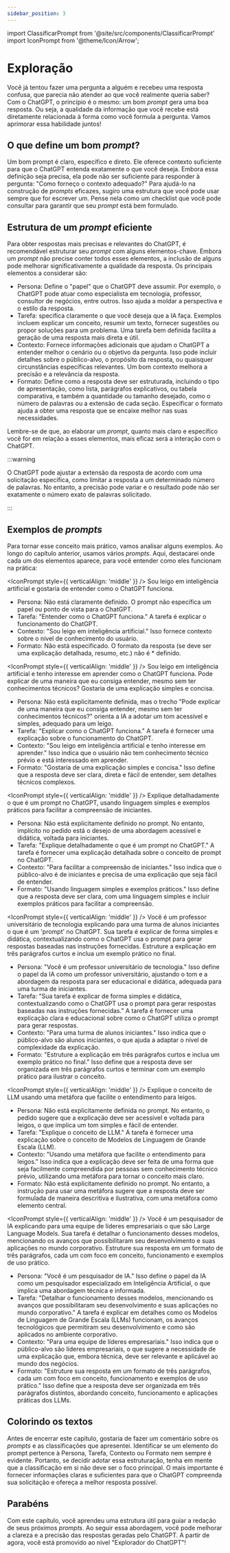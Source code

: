 ```yaml
---
sidebar_position: 3
---
```

import ClassificarPrompt from '@site/src/components/ClassificarPrompt'
import IconPrompt from '@theme/Icon/Arrow';

# Exploração
Você já tentou fazer uma pergunta a alguém e recebeu uma resposta confusa, que parecia não atender ao que você realmente queria saber? Com o ChatGPT, o princípio é o mesmo: um bom *prompt* gera uma boa resposta. Ou seja, a qualidade da informação que você recebe está diretamente relacionada à forma como você formula a pergunta. Vamos aprimorar essa habilidade juntos!

## O que define um bom *prompt*?
Um bom prompt é claro, específico e direto. Ele oferece contexto suficiente para que o ChatGPT entenda exatamente o que você deseja. Embora essa definição seja precisa, ela pode não ser suficiente para responder à pergunta: "Como forneço o contexto adequado?" Para ajudá-lo na construção de *prompts* eficazes, sugiro uma estrutura que você pode usar sempre que for escrever um. Pense nela como um checklist que você pode consultar para garantir que seu *prompt* está bem formulado.

## Estrutura de um *prompt* eficiente
Para obter respostas mais precisas e relevantes do ChatGPT, é recomendável estruturar seu *prompt* com alguns elementos-chave. Embora um *prompt* não precise conter todos esses elementos, a inclusão de alguns pode melhorar significativamente a qualidade da resposta. Os principais elementos a considerar são:
* <ClassificarPrompt tipo='persona'>Persona</ClassificarPrompt>: Define o "papel" que o ChatGPT deve assumir. Por exemplo, o ChatGPT pode atuar como especialista em tecnologia, professor, consultor de negócios, entre outros. Isso ajuda a moldar a perspectiva e o estilo da resposta.<br />
* <ClassificarPrompt tipo='tarefa'>Tarefa</ClassificarPrompt>: specifica claramente o que você deseja que a IA faça. Exemplos incluem explicar um conceito, resumir um texto, fornecer sugestões ou propor soluções para um problema. Uma tarefa bem definida facilita a geração de uma resposta mais direta e útil.<br />
* <ClassificarPrompt tipo='contexto'>Contexto</ClassificarPrompt>:  Fornece informações adicionais que ajudam o ChatGPT a entender melhor o cenário ou o objetivo da pergunta. Isso pode incluir detalhes sobre o público-alvo, o propósito da resposta, ou quaisquer circunstâncias específicas relevantes. Um bom contexto melhora a precisão e a relevância da resposta.<br />
* <ClassificarPrompt tipo='formato'>Formato</ClassificarPrompt>: Define como a resposta deve ser estruturada, incluindo o tipo de apresentação, como lista, parágrafos explicativos, ou tabela comparativa, e também a quantidade ou tamanho desejado, como o número de palavras ou a extensão de cada seção. Especificar o formato ajuda a obter uma resposta que se encaixe melhor nas suas necessidades.

Lembre-se de que, ao elaborar um *prompt*, quanto mais claro e específico você for em relação a esses elementos, mais eficaz será a interação com o ChatGPT.

:::warning

O ChatGPT pode ajustar a extensão da resposta de acordo com uma solicitação específica, como limitar a resposta a um determinado número de palavras. No entanto, a precisão pode variar e o resultado pode não ser exatamente o número exato de palavras solicitado.

:::

## Exemplos de *prompts*
Para tornar esse conceito mais prático, vamos analisar alguns exemplos. Ao longo do capítulo anterior, usamos vários *prompts*. Aqui, destacarei onde cada um dos elementos aparece, para você entender como eles funcionam na prática:

<IconPrompt style={{ verticalAlign: 'middle' }} /><ClassificarPrompt tipo='contexto'> Sou leigo em inteligência artificial</ClassificarPrompt> e gostaria de <ClassificarPrompt tipo='tarefa'>entender como o ChatGPT funciona</ClassificarPrompt>.
* <ClassificarPrompt tipo='persona'>Persona</ClassificarPrompt>: Não está claramente definido. O prompt não especifica um papel ou ponto de vista para o ChatGPT.
* <ClassificarPrompt tipo='tarefa'>Tarefa</ClassificarPrompt>: "Entender como o ChatGPT funciona." A tarefa é explicar o funcionamento do ChatGPT.
* <ClassificarPrompt tipo='contexto'>Contexto</ClassificarPrompt>: "Sou leigo em inteligência artificial." Isso fornece contexto sobre o nível de conhecimento do usuário.
* <ClassificarPrompt tipo='formato'>Formato</ClassificarPrompt>: Não está especificado. O formato da resposta (se deve ser uma explicação detalhada, resumo, etc.) não é * definido.

<IconPrompt style={{ verticalAlign: 'middle' }} /> <ClassificarPrompt tipo='contexto'>Sou leigo em inteligência artificial e tenho interesse em aprender</ClassificarPrompt> <ClassificarPrompt tipo='tarefa'>como o ChatGPT funciona. Pode explicar</ClassificarPrompt> de uma maneira que eu consiga entender, mesmo sem ter conhecimentos técnicos? <ClassificarPrompt tipo='formato'>Gostaria de uma explicação simples e concisa</ClassificarPrompt>.
* <ClassificarPrompt tipo='persona'>Persona</ClassificarPrompt>: Não está explicitamente definida, mas o trecho "Pode explicar de uma maneira que eu consiga entender, mesmo sem ter conhecimentos técnicos?" orienta a IA a adotar um tom acessível e simples, adequado para um leigo.
* <ClassificarPrompt tipo='tarefa'>Tarefa</ClassificarPrompt>: "Explicar como o ChatGPT funciona." A tarefa é fornecer uma explicação sobre o funcionamento do ChatGPT.
* <ClassificarPrompt tipo='contexto'>Contexto</ClassificarPrompt>: "Sou leigo em inteligência artificial e tenho interesse em aprender." Isso indica que o usuário não tem conhecimento técnico prévio e está interessado em aprender.
* <ClassificarPrompt tipo='formato'>Formato</ClassificarPrompt>: "Gostaria de uma explicação simples e concisa." Isso define que a resposta deve ser clara, direta e fácil de entender, sem detalhes técnicos complexos.

<IconPrompt style={{ verticalAlign: 'middle' }} /> <ClassificarPrompt tipo='tarefa'>Explique detalhadamente o que é um prompt no ChatGPT</ClassificarPrompt>, <ClassificarPrompt tipo='formato'>usando linguagem simples e exemplos práticos</ClassificarPrompt> <ClassificarPrompt tipo='contexto'>para facilitar a compreensão de iniciantes</ClassificarPrompt>.
* <ClassificarPrompt tipo='persona'>Persona</ClassificarPrompt>: Não está explicitamente definido no prompt. No entanto, implícito no pedido está o desejo de uma abordagem acessível e didática, voltada para iniciantes.
* <ClassificarPrompt tipo='tarefa'>Tarefa</ClassificarPrompt>: "Explique detalhadamente o que é um prompt no ChatGPT." A tarefa é fornecer uma explicação detalhada sobre o conceito de prompt no ChatGPT.
* <ClassificarPrompt tipo='contexto'>Contexto</ClassificarPrompt>: "Para facilitar a compreensão de iniciantes." Isso indica que o público-alvo é de iniciantes e precisa de uma explicação que seja fácil de entender.
* <ClassificarPrompt tipo='formato'>Formato</ClassificarPrompt>: "Usando linguagem simples e exemplos práticos." Isso define que a resposta deve ser clara, com uma linguagem simples e incluir exemplos práticos para facilitar a compreensão.

<IconPrompt style={{ verticalAlign: 'middle' }} /> <ClassificarPrompt tipo='persona'>Você é um professor universitário de tecnologia</ClassificarPrompt> explicando <ClassificarPrompt tipo='contexto'>para uma turma de alunos iniciantes</ClassificarPrompt> o que é um 'prompt' no ChatGPT. <ClassificarPrompt tipo='tarefa'>Sua tarefa é explicar de forma simples e didática, contextualizando como o ChatGPT usa o prompt para gerar respostas baseadas nas instruções fornecidas</ClassificarPrompt>. <ClassificarPrompt tipo='formato'>Estruture a explicação em três parágrafos curtos e inclua um exemplo prático no final</ClassificarPrompt>.
* <ClassificarPrompt tipo='persona'>Persona</ClassificarPrompt>: "Você é um professor universitário de tecnologia." Isso define o papel da IA como um professor universitário, ajustando o tom e a abordagem da resposta para ser educacional e didática, adequada para uma turma de iniciantes.
* <ClassificarPrompt tipo='tarefa'>Tarefa</ClassificarPrompt>: "Sua tarefa é explicar de forma simples e didática, contextualizando como o ChatGPT usa o prompt para gerar respostas baseadas nas instruções fornecidas." A tarefa é fornecer uma explicação clara e educacional sobre como o ChatGPT utiliza o prompt para gerar respostas.
* <ClassificarPrompt tipo='contexto'>Contexto</ClassificarPrompt>: "Para uma turma de alunos iniciantes." Isso indica que o público-alvo são alunos iniciantes, o que ajuda a adaptar o nível de complexidade da explicação.
* <ClassificarPrompt tipo='formato'>Formato</ClassificarPrompt>: "Estruture a explicação em três parágrafos curtos e inclua um exemplo prático no final." Isso define que a resposta deve ser organizada em três parágrafos curtos e terminar com um exemplo prático para ilustrar o conceito.

<IconPrompt style={{ verticalAlign: 'middle' }} /> <ClassificarPrompt tipo='tarefa'>Explique o conceito de LLM</ClassificarPrompt> <ClassificarPrompt tipo='formato'>usando uma metáfora</ClassificarPrompt> que facilite o <ClassificarPrompt tipo='contexto'>entendimento para leigos</ClassificarPrompt>.
* <ClassificarPrompt tipo='persona'>Persona</ClassificarPrompt>: Não está explicitamente definida no prompt. No entanto, o pedido sugere que a explicação deve ser acessível e voltada para leigos, o que implica um tom simples e fácil de entender.
* <ClassificarPrompt tipo='tarefa'>Tarefa</ClassificarPrompt>: "Explique o conceito de LLM." A tarefa é fornecer uma explicação sobre o conceito de Modelos de Linguagem de Grande Escala (LLM).
* <ClassificarPrompt tipo='contexto'>Contexto</ClassificarPrompt>: "Usando uma metáfora que facilite o entendimento para leigos." Isso indica que a explicação deve ser feita de uma forma que seja facilmente compreendida por pessoas sem conhecimento técnico prévio, utilizando uma metáfora para tornar o conceito mais claro.
* <ClassificarPrompt tipo='formato'>Formato</ClassificarPrompt>: Não está explicitamente definido no prompt. No entanto, a instrução para usar uma metáfora sugere que a resposta deve ser formulada de maneira descritiva e ilustrativa, com uma metáfora como elemento central.

<IconPrompt style={{ verticalAlign: 'middle' }} /> <ClassificarPrompt tipo='persona'>Você é um pesquisador de IA</ClassificarPrompt> explicando <ClassificarPrompt tipo='contexto'>para uma equipe de líderes empresariais</ClassificarPrompt> o que são Large Language Models. Sua tarefa é <ClassificarPrompt tipo='tarefa'>detalhar o funcionamento desses modelos, mencionando os avanços que possibilitaram seu desenvolvimento e suas aplicações no mundo corporativo</ClassificarPrompt>. <ClassificarPrompt tipo='formato'>Estruture sua resposta em um formato de três parágrafos, cada um com foco em conceito, funcionamento e exemplos de uso prático</ClassificarPrompt>.
* <ClassificarPrompt tipo='persona'>Persona</ClassificarPrompt>: "Você é um pesquisador de IA." Isso define o papel da IA como um pesquisador especializado em Inteligência Artificial, o que implica uma abordagem técnica e informada.
* <ClassificarPrompt tipo='tarefa'>Tarefa</ClassificarPrompt>: "Detalhar o funcionamento desses modelos, mencionando os avanços que possibilitaram seu desenvolvimento e suas aplicações no mundo corporativo." A tarefa é explicar em detalhes como os Modelos de Linguagem de Grande Escala (LLMs) funcionam, os avanços tecnológicos que permitiram seu desenvolvimento e como são aplicados no ambiente corporativo.
* <ClassificarPrompt tipo='contexto'>Contexto</ClassificarPrompt>: "Para uma equipe de líderes empresariais." Isso indica que o público-alvo são líderes empresariais, o que sugere a necessidade de uma explicação que, embora técnica, deve ser relevante e aplicável ao mundo dos negócios.
* <ClassificarPrompt tipo='formato'>Formato</ClassificarPrompt>: "Estruture sua resposta em um formato de três parágrafos, cada um com foco em conceito, funcionamento e exemplos de uso prático." Isso define que a resposta deve ser organizada em três parágrafos distintos, abordando conceito, funcionamento e aplicações práticas dos LLMs.

## Colorindo os textos
Antes de encerrar este capítulo, gostaria de fazer um comentário sobre os *prompts* e as classificações que apresentei. Identificar se um elemento do prompt pertence à Persona, Tarefa, Contexto ou Formato nem sempre é evidente. Portanto, se decidir adotar essa estruturação, tenha em mente que a classificação em si não deve ser o foco principal. O mais importante é fornecer informações claras e suficientes para que o ChatGPT compreenda sua solicitação e ofereça a melhor resposta possível.

## Parabéns
Com este capítulo, você aprendeu uma estrutura útil para guiar a redação de seus próximos *prompts*. Ao seguir essa abordagem, você pode melhorar a clareza e a precisão das respostas geradas pelo ChatGPT. A partir de agora, você está promovido ao nível "Explorador do ChatGPT"!